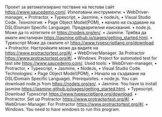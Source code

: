 Проект за автоматизирано тестване на тестови сайт https://www.saucedemo.com/. 
Използвани инструменти: 
•	WebDriver-manager,
•	Protractor, 
•	Typescript, 
•	Jasmine, 
•	nodeJs, 
•	Visual Studio Code.
Технология:
•	Page Object Model(POM), 
•	начало на създаване на DSL(Domain Specific Language). 
Предварителни изисквания. 
•	node.js. Може да го изтеглите от https://nodejs.org/en/. 
•	Jasminе.  Трябва да имате инсталиран https://jasmine.github.io/pages/getting_started.html.
•	Typescript Може да свалите от https://www.typescriptlang.org/download.
•	Protractor. Настройките може да видите на https://www.protractortest.org/#/.
•	WebDriverManager. За Protractor https://www.protractortest.org/#/.
•	Windows. 
Project for automated test for test site https://www.saucedemo.com/.
Used tools: 
•	WebDriver-manager,
•	Protractor,
•	Typescript,
•	Jasmine,
•	NodeJs,
•	Visual Studio Code.
Technologies: 
•	Page Object Model(POM),
•	Начало на създаване на DSL(Domain Specific Language).
Prerequisites.
•	node.js. You can download node.js from https://nodejs.org/en/. 
•	Jasmine. You have to install jasmine https://jasmine.github.io/pages/getting_started.html.
•	Typescript. Download Typescript https://www.typescriptlang.org/download. 
•	Protractor. Set up Protractor https://www.protractortest.org/#/. 
•	WebDriver-Manager.  For Protractor https://www.protractortest.org/#/.
•	Windows. You need to have windows to run this program. 

